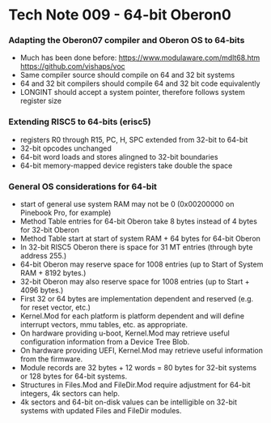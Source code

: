 # Tech Note 009 - 64-bit Oberon0
### Adapting the Oberon07 compiler and Oberon OS to 64-bits 

* Much has been done before: https://www.modulaware.com/mdlt68.htm https://github.com/vishaps/voc
* Same compiler source should compile on 64 and 32 bit systems
* 64 and 32 bit compilers should compile 64 and 32 bit code equivalently
* LONGINT should accept a system pointer, therefore follows system register size

### Extending RISC5 to 64-bits (erisc5)

* registers R0 through R15, PC, H, SPC extended from 32-bit to 64-bit
* 32-bit opcodes unchanged
* 64-bit word loads and stores alingned to 32-bit boundaries
* 64-bit memory-mapped device registers take double the space

### General OS considerations for 64-bit

* start of general use system RAM may not be 0 (0x00200000 on Pinebook Pro, for example)
* Method Table entries for 64-bit Oberon take 8 bytes instead of 4 bytes for 32-bit Oberon
* Method Table start at start of system RAM  + 64 bytes for 64-bit Oberon
* In 32-bit RISC5 Oberon there is space for 31 MT entries (through byte address 255.)
* 64-bit Oberon may reserve space for 1008 entries (up to Start of System RAM + 8192 bytes.)
* 32-bit Oberon may also reserve space for 1008 entries (up to Start + 4096 bytes.)
* First 32 or 64 bytes are implementation dependent and reserved (e.g. for reset vector, etc.)
* Kernel.Mod for each platform is platform dependent and will define interrupt vectors, mmu tables, etc. as appropriate.
* On hardware providing u-boot, Kernel.Mod may retrieve useful configuration information from a Device Tree Blob.
* On hardware providing UEFI, Kernel.Mod may retrieve useful information from the firmware.
* Module records are 32 bytes + 12 words = 80 bytes for 32-bit systems or 128 bytes for 64-bit systems.
* Structures in Files.Mod and FileDir.Mod require adjustment for 64-bit integers, 4k sectors can help.
* 4k sectors and 64-bit on-disk values can be intelligible on 32-bit systems with updated Files and FileDir modules.


